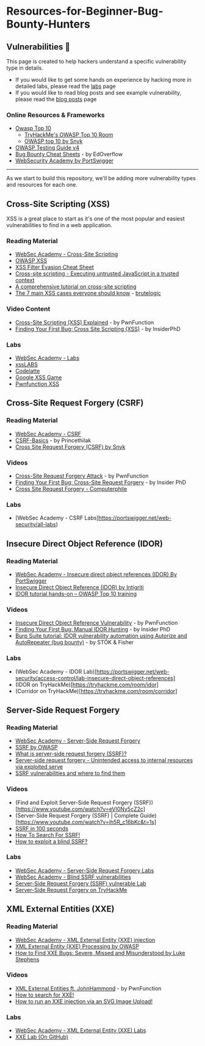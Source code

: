 # Resources-for-Beginner-Bug-Bounty-Hunters

## Vulnerabilities 💉
This page is created to help hackers understand a specific vulnerability type in details. 

- If you would like to get some hands on experience by hacking more in detailed labs, please read the [labs](https://github.com/nahamsec/Resources-for-Beginner-Bug-Bounty-Hunters/assets/labs.md) page
- If you would like to read blog posts and see example vulnerability, please read the [blog posts](https://github.com/nahamsec/Resources-for-Beginner-Bug-Bounty-Hunters/assets/blogsposts.md) page

### Online Resources & Frameworks
- [Owasp Top 10](https://www.owasp.org/index.php/Category:OWASP_Top_Ten_Project)
	- [TryHackMe's OWASP Top 10 Room](https://tryhackme.com/room/owasptop10)
	- [OWASP top 10 by Snyk](https://learn.snyk.io/learning-paths/owasp-top-10/javascript/)
- [OWASP Testing Guide v4](https://www.owasp.org/index.php/OWASP_Testing_Project)
- [Bug Bounty Cheat Sheets](https://github.com/EdOverflow/bugbounty-cheatsheet) - by EdOverflow
- [WebSecurity Academy by PortSwigger](https://portswigger.net/web-security/)
---

As we start to build this repository, we'll be adding more vulnerability types and resources for each one. 

## Cross-Site Scripting (XSS)
XSS is a great place to start as it's one of the most popular and easiest vulnerabilities to find in a web application.
### Reading Material
- [WebSec Academy - Cross-Site Scripting](https://portswigger.net/web-security/cross-site-scripting)
- [OWASP XSS](https://www.owasp.org/index.php/Cross-site_Scripting_(XSS))
- [XSS Filter Evasion Cheat Sheet](https://cheatsheetseries.owasp.org/cheatsheets/XSS_Filter_Evasion_Cheat_Sheet.html)
- [Cross-site scripting - Executing untrusted JavaScript in a trusted context](https://learn.snyk.io/lessons/xss/javascript/)
- [A comprehensive tutorial on cross-site scripting](https://excess-xss.com)
- [The 7 main XSS cases everyone should know](https://brutelogic.com.br/blog/the-7-main-xss-cases-everyone-should-know/) - [brutelogic](https://brutelogic.com.br/blog/about/)
### Video Content 
- [Cross-Site Scripting (XSS) Explained](https://www.youtube.com/watch?v=EoaDgUgS6QA) - by PwnFunction
- [Finding Your First Bug: Cross Site Scripting (XSS)](https://www.youtube.com/watch?v=IWbmP0Z-yQg) - by InsiderPhD
### Labs
- [WebSec Academy - Labs](https://portswigger.net/web-security/all-labs#cross-site-scripting)
- [xssLABS](https://www.xsslabs.com/)
- [Codelatte](https://codelatte.id/labs/xss/)
- [Google XSS Game](https://xss-game.appspot.com/)
- [Pwnfunction XSS](https://xss.pwnfunction.com/)

## Cross-Site Request Forgery (CSRF)
### Reading Material
- [WebSec Academy - CSRF](https://portswigger.net/web-security/csrf)
- [CSRF-Basics](https://princetechhavenz.wordpress.com/2019/12/11/csrf-basics/) - by Princethilak
- [Cross Site Request Forgery (CSRF) by Snyk](https://snyk.io/learn/csrf-cross-site-request-forgery/)
### Videos
- [Cross-Site Request Forgery Attack](https://www.youtube.com/watch?v=eWEgUcHPle0) - by PwnFunction
- [Finding Your First Bug: Cross-Site Request Forgery](https://www.youtube.com/watch?v=ULvf6N8AL2A) - by Insider PhD
- [Cross Site Request Forgery - Computerphile](https://www.youtube.com/watch?v=vRBihr41JTo)
### Labs
- [WebSec Academy - CSRF Labs]https://portswigger.net/web-security/all-labs)

## Insecure Direct Object Reference (IDOR)
### Reading Material
- [WebSec Academy - Insecure direct object references (IDOR) By PortSwigger](https://portswigger.net/web-security/access-control/idor)
- [Insecure Direct Object Reference (IDOR) by Intigriti](https://blog.intigriti.com/hackademy/idor/)
- [IDOR tutorial hands-on – OWASP Top 10 training](https://thehackerish.com/idor-tutorial-hands-on-owasp-top-10-training/)
### Videos
- [Insecure Direct Object Reference Vulnerability](https://www.youtube.com/watch?v=rloqMGcPMkI) - by PwnFunction
- [Finding Your First Bug: Manual IDOR Hunting](https://www.youtube.com/watch?v=gINAtzdccts) - by Insider PhD
- [Burp Suite tutorial: IDOR vulnerability automation using Autorize and AutoRepeater (bug bounty)](https://www.youtube.com/watch?v=3K1-a7dnA60) - by STÖK & Fisher
### Labs
- (WebSec Academy - IDOR Lab)[https://portswigger.net/web-security/access-control/lab-insecure-direct-object-references]
- (IDOR on TryHackMe)[https://tryhackme.com/room/idor]
- (Corridor on TryHackMe)[https://tryhackme.com/room/corridor]

## Server-Side Request Forgery
### Reading Material
- [WebSec Academy - Server-Side Request Forgery](https://portswigger.net/web-security/ssrf)
- [SSRF by OWASP](https://owasp.org/www-community/attacks/Server_Side_Request_Forgery)
- [What is server-side request forgery (SSRF)?](https://www.acunetix.com/blog/articles/server-side-request-forgery-vulnerability/)
- [Server-side request forgery - Unintended access to internal resources via exploited serve](https://learn.snyk.io/lessons/ssrf-server-side-request-forgery/javascript/)
- [SSRF vulnerabilities and where to find them](https://labs.detectify.com/2022/09/23/ssrf-vulns-and-where-to-find-them/)
### Videos
- (Find and Exploit Server-Side Request Forgery (SSRF))[https://www.youtube.com/watch?v=eVI0Ny5cZ2c]
- (Server-Side Request Forgery (SSRF) | Complete Guide)[https://www.youtube.com/watch?v=ih5R_c16bKc&t=1s]
- [SSRF in 100 seconds](https://www.youtube.com/watch?v=3dKavgfL2pA)
- [How To Search For SSRF!](https://www.youtube.com/watch?v=Ku6CK3Aes8Y)
- [How to exploit a blind SSRF?](https://www.youtube.com/watch?v=o6AJH9PFEd4)

### Labs
- [WebSec Academy - Server-Side Request Forgery Labs](https://portswigger.net/web-security/all-labs#server-side-request-forgery-ssrf)
- [WebSec Academy - Blind SSRF vulnerabilities](https://portswigger.net/web-security/ssrf/blind)
- [Server-Side Request Forgery (SSRF) vulnerable Lab](https://github.com/incredibleindishell/SSRF_Vulnerable_Lab)
- [Server-Side Request Forgery on TryHackMe](https://tryhackme.com/room/seasurfer)
## XML External Entities (XXE)
### Reading Material
- [WebSec Academy - XML External Entity (XXE) injection](https://portswigger.net/web-security/xxe)
- [XML External Entity (XXE) Processing by OWASP](https://owasp.org/www-community/vulnerabilities/XML_External_Entity_(XXE)_Processing)
- [How to Find XXE Bugs: Severe, Missed and Misunderstood by Luke Stephens](https://www.bugcrowd.com/blog/how-to-find-xxe-bugs/)
### Videos
- [XML External Entities ft. JohnHammond](https://www.youtube.com/watch?v=gjm6VHZa_8s) - by PwnFunction
- [How to search for XXE!](https://www.youtube.com/watch?v=0DQnWalxYb4)
- [How to run an XXE injection via an SVG Image Upload!](https://www.youtube.com/watch?v=lbLV0jISMjY)
### Labs
- [WebSec Academy - XML External Entity (XXE) Labs](https://portswigger.net/web-security/all-labs#xml-external-entity-xxe-injection)
- [XXE Lab (On GitHub)](https://github.com/jbarone/xxelab)
